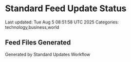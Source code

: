 # Standard Feed Update Status
Last updated: Tue Aug  5 08:51:58 UTC 2025
Categories: technology,business,world

## Feed Files Generated

Generated by Standard Updates Workflow

